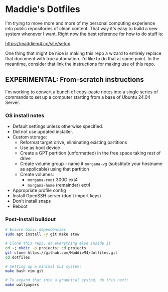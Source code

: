 # Maddie's Dotfiles

I'm trying to move more and more of my personal computing experience into public
repositories of clean content. That way it's easy to build a new system whenever
I want. Right now the best reference for how to do stuff is:

https://maddiem4.cc/site/setup

One thing that might be nice is making this repo a wizard to entirely replace
that document with true automation. I'd like to do that at some point. In the
meantime, consider that link the instructions for making use of this repo.

## EXPERIMENTAL: From-scratch instructions

I'm working to convert a bunch of copy-paste notes into a single series of
commands to set up a computer starting from a base of Ubuntu 24.04 Server.

### OS install notes

 * Default settings unless otherwise specified.
 * Did not use updated installer.
 * Custom storage:
   * Reformat target drive, eliminating existing partitions
   * Use as boot device
   * Create a GPT partition (unformatted) in the free space taking rest of drive
   * Create volume group - name it `morgana-vg` (substitute your hostname as applicable) using that partition
   * Create volumes:
     * `morgana-root` 300G ext4
     * `morgana-home` (remainder) ext4
 * Appropriate profile config
 * Install OpenSSH server (don't import keys)
 * Don't install snaps
 * Reboot

### Post-install buildout

```bash
# Ensure basic dependencies
sudo apt install -y git make stow

# Clone this repo, do everything else inside it
cd ~; mkdir -p projects; cd projects
git clone https://github.com/MaddieM4/dotfiles.git
cd dotfiles

# Setting up a minimal CLI system:
make bash vim git

# To expand that into a graphical system, do this next:
make wallpapers
```
